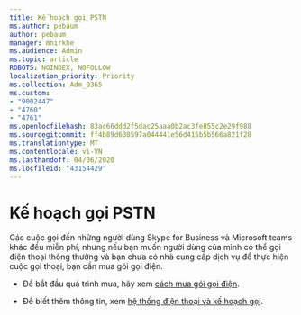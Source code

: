 ```yaml
---
title: Kế hoạch gọi PSTN
ms.author: pebaum
author: pebaum
manager: mnirkhe
ms.audience: Admin
ms.topic: article
ROBOTS: NOINDEX, NOFOLLOW
localization_priority: Priority
ms.collection: Adm_O365
ms.custom:
- "9002447"
- "4760"
- "4761"
ms.openlocfilehash: 83ac66ddd2f5dac25aaa0b2ac3fe855c2e29f988
ms.sourcegitcommit: ff4b89d630597a044441e56d415b5b566a821f28
ms.translationtype: MT
ms.contentlocale: vi-VN
ms.lasthandoff: 04/06/2020
ms.locfileid: "43154429"
---
```

# <a name="pstn-calling-plans"></a>Kế hoạch gọi PSTN

Các cuộc gọi đến những người dùng Skype for Business và Microsoft teams khác đều miễn phí, nhưng nếu bạn muốn người dùng của mình có thể gọi điện thoại thông thường và bạn chưa có nhà cung cấp dịch vụ để thực hiện cuộc gọi thoại, bạn cần mua gói gọi điện. 

- Để bắt đầu quá trình mua, hãy xem [cách mua gói gọi điện](https://docs.microsoft.com/MicrosoftTeams/calling-plans-for-office-365). 

- Để biết thêm thông tin, xem [hệ thống điện thoại và kế hoạch gọi](https://docs.microsoft.com/MicrosoftTeams/calling-plan-landing-page). 
